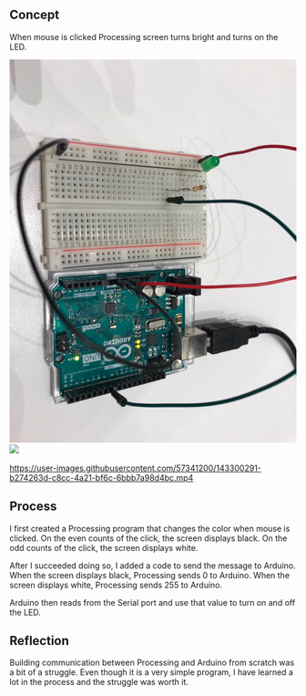 ## Concept
When mouse is clicked Processing screen turns bright and turns on the LED.

![](ledControlphoto.jpg)
![](circuitphoto.jpg)




https://user-images.githubusercontent.com/57341200/143300291-b274263d-c8cc-4a21-bf6c-6bbb7a98d4bc.mp4





## Process
I first created a Processing program that changes the color when mouse is clicked. 
On the even counts of the click, the screen displays black.
On the odd counts of the click, the screen displays white. 

After I succeeded doing so, I added a code to send the message to Arduino.
When the screen displays black, Processing sends 0 to Arduino.
When the screen displays white, Processing sends 255 to Arduino.

Arduino then reads from the Serial port and use that value to turn on and off the LED.


## Reflection
Building communication between Processing and Arduino from scratch was a bit of a struggle.
Even though it is a very simple program, I have learned a lot in the process and the struggle was worth it. 



